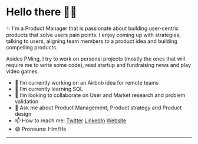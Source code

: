 # Hello there 👋🏾

✨ I'm a Product Manager that is passionate about building user-centric products that solve users pain points. I enjoy coming up with strategies, talking to users, aligning team members to a product idea and building compelling products.

Asides PMing, I try to work on personal projects (mostly the ones that will require me to write some code), read startup and fundraising news and play video games.

- 🔭 I’m currently working on an Airbnb idea for remote teams
- 🌱 I’m currently learning SQL
- 👯 I’m looking to collaborate on User and Market research and problem validation
- 💬 Ask me about Product Management, Product strategy and Product design
- 📫 How to reach me:  [Twitter](https://twitter.com/steve_dammy) [LinkedIn](https://linkedin.com/in/damilola-ajiboye) [Website](https://damilolaa.xyz)
- 😄 Pronouns: Him/He

<hr/>

